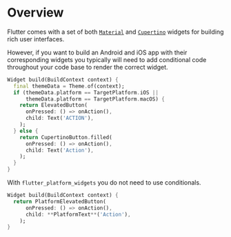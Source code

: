 # Overview

Flutter comes with a set of both [`Material`](https://flutter.dev/docs/development/ui/widgets/material) and [`Cupertino`](https://flutter.dev/docs/development/ui/widgets/cupertino) widgets for building rich user interfaces.

However, if you want to build an Android and iOS app with their corresponding widgets you typically will need to add conditional code throughout your code base to render the correct widget.

```dart
Widget build(BuildContext context) {
  final themeData = Theme.of(context);
  if (themeData.platform == TargetPlatform.iOS ||
      themeData.platform == TargetPlatform.macOS) {
    return ElevatedButton(
      onPressed: () => onAction(),
      child: Text('ACTION'),
    );
  } else {
    return CupertinoButton.filled(
      onPressed: () => onAction(),
      child: Text('Action'),
    );
  }
}
```

With `flutter_platform_widgets` you do not need to use conditionals.

```dart
Widget build(BuildContext context) {
  return PlatformElevatedButton(
      onPressed: () => onAction(),
      child: **PlatformText**('Action'),
    );
}

```